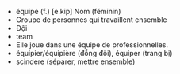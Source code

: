 
- équipe (f.)	[e.kip]	Nom (féminin)	
- Groupe de personnes qui travaillent ensemble	
- Đội	
- team	
- Elle joue dans une équipe de professionnelles.	
- équipier/équipière (đồng đội), équiper (trang bị)	
- scindere (séparer, mettre ensemble)